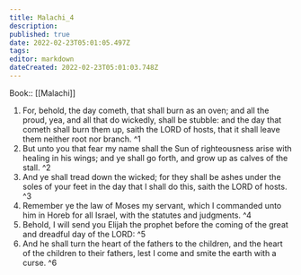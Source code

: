 ```yaml
---
title: Malachi_4
description: 
published: true
date: 2022-02-23T05:01:05.497Z
tags: 
editor: markdown
dateCreated: 2022-02-23T05:01:03.748Z
---
```


 Book:: [[Malachi]]
 1. For, behold, the day cometh, that shall burn as an oven; and all the proud, yea, and all that do wickedly, shall be stubble: and the day that cometh shall burn them up, saith the LORD of hosts, that it shall leave them neither root nor branch. ^1
 2. But unto you that fear my name shall the Sun of righteousness arise with healing in his wings; and ye shall go forth, and grow up as calves of the stall. ^2
 3. And ye shall tread down the wicked; for they shall be ashes under the soles of your feet in the day that I shall do this, saith the LORD of hosts. ^3
 4. Remember ye the law of Moses my servant, which I commanded unto him in Horeb for all Israel, with the statutes and judgments. ^4
 5. Behold, I will send you Elijah the prophet before the coming of the great and dreadful day of the LORD: ^5
 6. And he shall turn the heart of the fathers to the children, and the heart of the children to their fathers, lest I come and smite the earth with a curse. ^6
